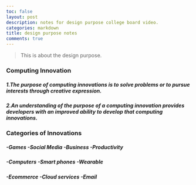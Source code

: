 ```yaml
---
toc: false
layout: post
description: notes for design purpose college board video.
categories: markdown
title: design purpose notes
comments: true
---
```


> This is about the design purpose.
### Computing Innovation
##### 1.The purpose of computing innovations is to solve problems or to pursue interests through creative expression.
##### 2.An understanding of the purpose of a computing innovation provides developers with an improved ability to develop that computing innovations.

### Categories of Innovations
##### -Games     -Social Media     -Business     -Productivity
##### -Computers -Smart phones     -Wearable
##### -Ecommerce -Cloud services   -Email

